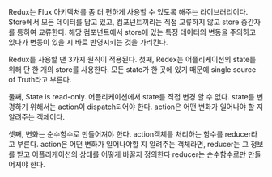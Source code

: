 Redux는 Flux 아키텍처를 좀 더 편하게 사용할 수 있도록 해주는 라이브러리이다.
Store에서 모든 데이터를 담고 있고, 컴포넌트끼리는 직접 교류하지 않고 store 중간자를 통하여 교류한다. 해당 컴포넌트에서 store에 있는 특정 데이터의 변동을 주의하고 있다가 변동이 있을 시 바로 반영시키는 것을 가리킨다.

Redux를 사용할 땐 3가지 원칙이 적용된다.
첫째, Redex는 어플리케이션의 state를 위해 단 한 개의 store를 사용한다. 모든 state가 한 곳에 있기 때문에 single source of Truth라고 부른다.

둘째, State is read-only. 어플리케이션에서 state를 직접 변경 할 수 없다. state를 변경하기 위해서는 action이 dispatch되어야 한다. action은 어떤 변화가 일어나야 할 지 알려주는 객체이다.

셋째, 변화는 순수함수로 만들어져야 한다. action객체를 처리하는 함수를 reducer라고 부른다. action은 어떤 변화가 일어나야할 지 알려주는 객체라면, reducer는 그 정보를 받고 어플리케이션의 상태를 어떻게 바꿀지 정의한다 reducer는 순수함수로만 만들어져야 한다.
